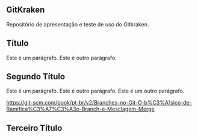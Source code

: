 ## GitKraken
Repositório de apresentação e teste de uso do Gitkraken.

## Título
Este é um parágrafo.
Este é outro parágrafo.

## Segundo Título
Este é um parágrafo.
Este é outro parágrafo.
Este é um outro parágrafo.

<https://git-scm.com/book/pt-br/v2/Branches-no-Git-O-b%C3%A1sico-de-Ramifica%C3%A7%C3%A3o-Branch-e-Mesclagem-Merge>

## Terceiro Título